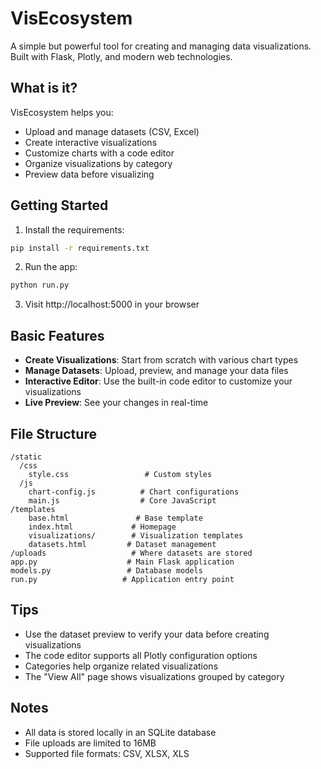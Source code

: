 # VisEcosystem

A simple but powerful tool for creating and managing data visualizations. Built with Flask, Plotly, and modern web technologies.

## What is it?

VisEcosystem helps you:
- Upload and manage datasets (CSV, Excel)
- Create interactive visualizations
- Customize charts with a code editor
- Organize visualizations by category
- Preview data before visualizing

## Getting Started

1. Install the requirements:
```bash
pip install -r requirements.txt
```

2. Run the app:
```bash
python run.py
```

3. Visit http://localhost:5000 in your browser

## Basic Features

- **Create Visualizations**: Start from scratch with various chart types
- **Manage Datasets**: Upload, preview, and manage your data files
- **Interactive Editor**: Use the built-in code editor to customize your visualizations
- **Live Preview**: See your changes in real-time

## File Structure
```
/static
  /css
    style.css                 # Custom styles
  /js
    chart-config.js          # Chart configurations
    main.js                  # Core JavaScript
/templates
    base.html               # Base template
    index.html             # Homepage
    visualizations/        # Visualization templates
    datasets.html         # Dataset management
/uploads                   # Where datasets are stored
app.py                    # Main Flask application
models.py                 # Database models
run.py                   # Application entry point
```

## Tips

- Use the dataset preview to verify your data before creating visualizations
- The code editor supports all Plotly configuration options
- Categories help organize related visualizations
- The "View All" page shows visualizations grouped by category

## Notes

- All data is stored locally in an SQLite database
- File uploads are limited to 16MB
- Supported file formats: CSV, XLSX, XLS
